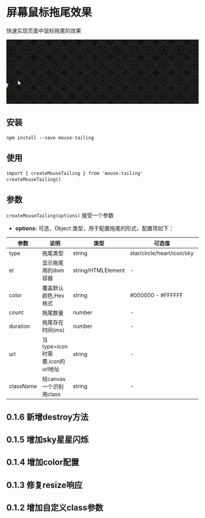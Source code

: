 # 屏幕鼠标拖尾效果

快速实现页面中鼠标拖尾的效果

[![mouse-tailing Example](https://raw.githubusercontent.com/s10y10/mouse-tailing/master/example/example.gif)](https://github.com/s10y10/mouse-tailing)

## 安装

```
npm install --save mouse-tailing
```

## 使用

```
import { createMouseTailing } from 'mouse-tailing'
createMouseTailing()
```

## 参数
`createMouseTailing(options)` 接受一个参数

- <b>options:</b> 可选，Object 类型，用于配置拖尾的形式，配置项如下：

|参数  | 说明 |类型|可选值|默认值|必选|
|------|-----|---|------|------|----|
|type  |拖尾类型|string|star/circle/heart/icon/sky|star|false|
|el | 显示拖尾用的dom容器|string/HTMLElement|-|document.body|false|
|color| 覆盖默认颜色,Hex格式 | string | #000000 - #FFFFFF | 随类型变化 |false |
|count|拖尾数量|number|-|1|false|
|duration|拖尾存在时间(ms)|number|-|1000|false|
|url|当type=icon时需要,icon的url地址|string|-|-|false|
|className|给canvas一个识别用class|string|-|canvas-tailing|false|

## 0.1.6 新增destroy方法
## 0.1.5 增加sky星星闪烁
## 0.1.4 增加color配置
## 0.1.3 修复resize响应
## 0.1.2 增加自定义class参数